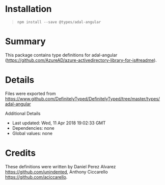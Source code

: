 # Installation
> `npm install --save @types/adal-angular`

# Summary
This package contains type definitions for adal-angular (https://github.com/AzureAD/azure-activedirectory-library-for-js#readme).

# Details
Files were exported from https://www.github.com/DefinitelyTyped/DefinitelyTyped/tree/master/types/adal-angular

Additional Details
 * Last updated: Wed, 11 Apr 2018 19:02:33 GMT
 * Dependencies: none
 * Global values: none

# Credits
These definitions were written by Daniel Perez Alvarez <https://github.com/unindented>, Anthony Ciccarello <https://github.com/aciccarello>.
